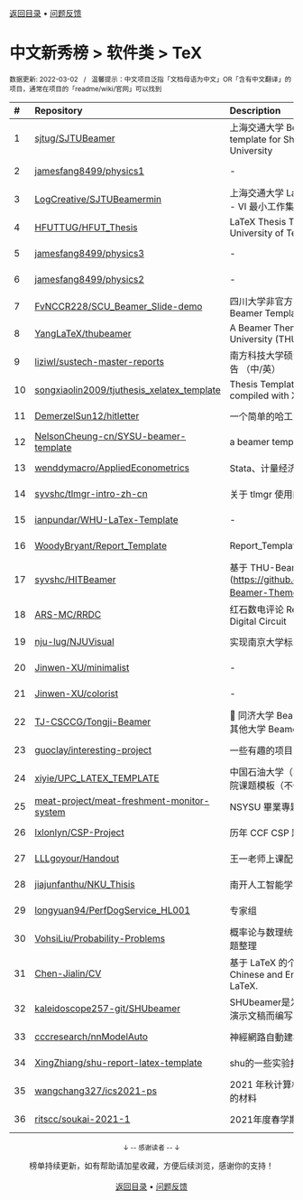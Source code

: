 <a href="https://github.com/GrowingGit/GitHub-Chinese-Top-Charts#github中文排行榜">返回目录</a> • <a href="/content/docs/feedback.md">问题反馈</a>

# 中文新秀榜 > 软件类 > TeX
<sub>数据更新: 2022-03-02&nbsp;&nbsp;&nbsp;/&nbsp;&nbsp;&nbsp;温馨提示：中文项目泛指「文档母语为中文」OR「含有中文翻译」的项目，通常在项目的「readme/wiki/官网」可以找到</sub>

|#|Repository|Description|Stars|Updated|Created|
|:-|:-|:-|:-|:-|:-|
|1|[sjtug/SJTUBeamer](https://github.com/sjtug/SJTUBeamer)|上海交通大学 Beamer 模版   Beamer template for Shanghai Jiao Tong University|209|2022-02-28|2021-04-18|
|2|[jamesfang8499/physics1](https://github.com/jamesfang8499/physics1)|-|80|2022-02-20|2021-07-15|
|3|[LogCreative/SJTUBeamermin](https://github.com/LogCreative/SJTUBeamermin)|上海交通大学 LaTeX Beamer 幻灯片模板 - VI 最小工作集|56|2021-11-05|2021-03-15|
|4|[HFUTTUG/HFUT_Thesis](https://github.com/HFUTTUG/HFUT_Thesis)|LaTeX Thesis Template for Hefei University of Technology|42|2021-08-31|2021-05-17|
|5|[jamesfang8499/physics3](https://github.com/jamesfang8499/physics3)|-|33|2021-12-17|2021-07-15|
|6|[jamesfang8499/physics2](https://github.com/jamesfang8499/physics2)|-|31|2022-01-23|2021-07-15|
|7|[FvNCCR228/SCU_Beamer_Slide-demo](https://github.com/FvNCCR228/SCU_Beamer_Slide-demo)|四川大学非官方Beamer模板   Unofficial Beamer Template for Sichuan University|23|2021-12-30|2021-12-02|
|8|[YangLaTeX/thubeamer](https://github.com/YangLaTeX/thubeamer)|A Beamer Theme for Tsinghua University (THU).|21|2021-11-16|2021-07-07|
|9|[liziwl/sustech-master-reports](https://github.com/liziwl/sustech-master-reports)|南方科技大学硕士开题报告、年度考核报告 （中/英）|21|2021-12-16|2021-05-18|
|10|[songxiaolin2009/tjuthesis_xelatex_template](https://github.com/songxiaolin2009/tjuthesis_xelatex_template)|Thesis Template in Tianjin University compiled with XeLaTeX|18|2021-12-10|2021-07-01|
|11|[DemerzelSun12/hitletter](https://github.com/DemerzelSun12/hitletter)|一个简单的哈工大信纸模板|17|2021-12-15|2021-03-07|
|12|[NelsonCheung-cn/SYSU-beamer-template](https://github.com/NelsonCheung-cn/SYSU-beamer-template)|a beamer template for sysu|11|2021-12-19|2021-06-16|
|13|[wenddymacro/AppliedEconometrics](https://github.com/wenddymacro/AppliedEconometrics)|Stata、计量经济学、DSGE|10|2021-10-28|2021-08-29|
|14|[syvshc/tlmgr-intro-zh-cn](https://github.com/syvshc/tlmgr-intro-zh-cn)|关于 tlmgr 使用的简短的介绍. :heart:|10|2022-02-24|2021-03-06|
|15|[ianpundar/WHU-LaTex-Template](https://github.com/ianpundar/WHU-LaTex-Template)|-|9|2021-12-13|2021-10-11|
|16|[WoodyBryant/Report_Template](https://github.com/WoodyBryant/Report_Template)|Report_Template|9|2021-11-05|2021-09-19|
|17|[syvshc/HITBeamer](https://github.com/syvshc/HITBeamer)|基于 THU-Beamer-Theme (https://github.com/Trinkle23897/THU-Beamer-Theme) 删删改改而成的 :bug:|9|2021-11-17|2021-05-17|
|18|[ARS-MC/RRDC](https://github.com/ARS-MC/RRDC)|红石数电评论 Review of Redstonic Digital Circuit|8|2022-02-14|2022-01-22|
|19|[nju-lug/NJUVisual](https://github.com/nju-lug/NJUVisual)|实现南京大学标准配色方案和标识|8|2022-03-01|2021-11-21|
|20|[Jinwen-XU/minimalist](https://github.com/Jinwen-XU/minimalist)|-|8|2021-12-16|2021-03-10|
|21|[Jinwen-XU/colorist](https://github.com/Jinwen-XU/colorist)|-|7|2021-12-17|2021-03-10|
|22|[TJ-CSCCG/Tongji-Beamer](https://github.com/TJ-CSCCG/Tongji-Beamer)|:page_facing_up: 同济大学 Beamer / 幻灯片 模板，一个其他大学 Beamer 模板的本土化套壳。|6|2022-02-22|2022-02-21|
|23|[guoclay/interesting-project](https://github.com/guoclay/interesting-project)|一些有趣的项目|5|2021-09-30|2021-09-28|
|24|[xiyie/UPC_LATEX_TEMPLATE](https://github.com/xiyie/UPC_LATEX_TEMPLATE)|中国石油大学（华东）控制科学与工程学院课题模板（不保证通用）|4|2021-10-01|2021-09-29|
|25|[meat-project/meat-freshment-monitor-system](https://github.com/meat-project/meat-freshment-monitor-system)|NSYSU 畢業專題|4|2022-01-17|2021-07-21|
|26|[lxlonlyn/CSP-Project](https://github.com/lxlonlyn/CSP-Project)|历年 CCF CSP 题目解析|3|2022-01-29|2021-12-26|
|27|[LLLgoyour/Handout](https://github.com/LLLgoyour/Handout)|王一老师上课配套的物理讲义|3|2022-01-10|2021-11-20|
|28|[jiajunfanthu/NKU_Thisis](https://github.com/jiajunfanthu/NKU_Thisis)|南开人工智能学院毕业设计模板|3|2021-09-26|2021-09-26|
|29|[longyuan94/PerfDogService_HL001](https://github.com/longyuan94/PerfDogService_HL001)|专家组|3|2021-11-22|2021-09-23|
|30|[VohsiLiu/Probability-Problems](https://github.com/VohsiLiu/Probability-Problems)|概率论与数理统计（浙大第四版）课后习题整理|3|2021-12-25|2021-09-10|
|31|[Chen-Jialin/CV](https://github.com/Chen-Jialin/CV)|基于 LaTeX 的个人中英简历。CV in Chinese and English version based on LaTeX.|3|2021-10-06|2021-06-23|
|32|[kaleidoscope257-git/SHUbeamer](https://github.com/kaleidoscope257-git/SHUbeamer)|SHUbeamer是为了帮助上海大学师生撰写演示文稿而编写的LaTex Beamer模版文件 |2|2021-12-01|2021-11-28|
|33|[cccresearch/nnModelAuto](https://github.com/cccresearch/nnModelAuto)|神經網路自動建模|2|2021-10-17|2021-09-26|
|34|[XingZhiang/shu-report-latex-template](https://github.com/XingZhiang/shu-report-latex-template)|shu的一些实验报告的latex模板|2|2021-09-24|2021-09-23|
|35|[wangchang327/ics2021-ps](https://github.com/wangchang327/ics2021-ps)|2021 年秋计算机系统导论讨论班 16 使用的材料|2|2022-02-21|2021-09-15|
|36|[ritscc/soukai-2021-1](https://github.com/ritscc/soukai-2021-1)|2021年度春学期総会|2|2021-10-24|2021-09-09|

<div align="center">
    <p><sub>↓ -- 感谢读者 -- ↓</sub></p>
    榜单持续更新，如有帮助请加星收藏，方便后续浏览，感谢你的支持！
</div>

<br/>

<div align="center"><a href="https://github.com/GrowingGit/GitHub-Chinese-Top-Charts#github中文排行榜">返回目录</a> • <a href="/content/docs/feedback.md">问题反馈</a></div>
